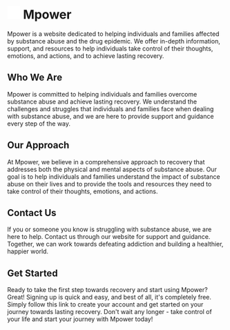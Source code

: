 # <img src="public/imgs/logo.png" alt="logo" width="30" height="30"> Mpower

Mpower is a website dedicated to helping individuals and families affected by substance abuse and the drug epidemic. We offer in-depth information, support, and resources to help individuals take control of their thoughts, emotions, and actions, and to achieve lasting recovery.

## Who We Are
      
Mpower is committed to helping individuals and families overcome substance abuse and achieve lasting recovery. We understand the challenges and struggles that individuals and families face when dealing with substance abuse, and we are here to provide support and guidance every step of the way.


## Our Approach

At Mpower, we believe in a comprehensive approach to recovery that addresses both the physical and mental aspects of substance abuse. Our goal is to help individuals and families understand the impact of substance abuse on their lives and to provide the tools and resources they need to take control of their thoughts, emotions, and actions.

## Contact Us

If you or someone you know is struggling with substance abuse, we are here to help. Contact us through our website for support and guidance. Together, we can work towards defeating addiction and building a healthier, happier world.

## Get Started

Ready to take the first step towards recovery and start using Mpower? Great! Signing up is quick and easy, and best of all, it's completely free. Simply follow this link to create your account and get started on your journey towards lasting recovery. Don't wait any longer - take control of your life and start your journey with Mpower today!